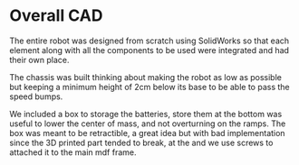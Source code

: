 # Overall CAD 

The entire robot was designed from scratch using SolidWorks so that each element along with all the components to be used were integrated and had their own place.

The chassis was built thinking about making the robot as low as possible but keeping a minimum height of 2cm below its base to be able to pass the speed bumps.

We included a box to storage the batteries, store them at the bottom was useful to lower the center of mass, and not overturning on the ramps. The box was meant to be retractible, a great idea but with bad implementation since the 3D printed part tended to break, at the and we use screws to attached it to the main mdf frame.



